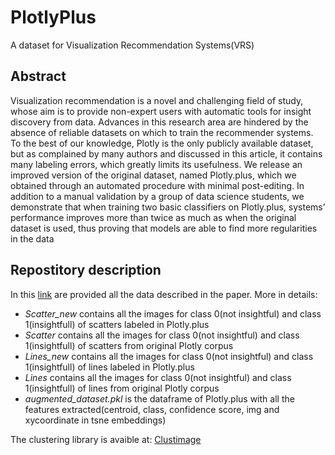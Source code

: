 # PlotlyPlus 

A dataset for Visualization Recommendation Systems(VRS)

## Abstract
Visualization recommendation is a novel and challenging field of study, whose aim is to provide non-expert users with automatic tools for insight discovery from data. Advances in this research area are hindered by the absence of reliable datasets on which to train the recommender systems. To the best of our knowledge, Plotly is the only publicly available dataset, but as complained by many authors and discussed in this article, it contains many labeling errors, which greatly limits its usefulness. We release an improved version of the original dataset, named Plotly.plus, which we obtained through an automated procedure with minimal post-editing. In addition to a manual validation by a group of data science students, we demonstrate that when training two basic classifiers on Plotly.plus, systems’ performance improves more than twice as much as when the original dataset is used, thus proving that models are able to find more regularities in the data


## Repostitory description
In this [link](https://drive.google.com/drive/folders/1Dgk6ql4USoqe_uKAhm8hXwXZbeE_HkkS?usp=sharing) are provided all the data described in the paper. More in details:
- *Scatter_new* contains all the images for class 0(not insightful) and class 1(insightfull) of scatters labeled in Plotly.plus
- *Scatter* contains all the images for class 0(not insightful) and class 1(insightfull) of scatters from original Plotly corpus
- *Lines_new* contains all the images for class 0(not insightful) and class 1(insightfull) of lines labeled in Plotly.plus
- *Lines* contains all the images for class 0(not insightful) and class 1(insightfull) of lines from original Plotly corpus
- *augmented_dataset.pkl* is the dataframe of Plotly.plus with all the features extracted(centroid, class, confidence score, img and xycoordinate in tsne embeddings)

The clustering library is avaible at: [Clustimage](https://erdogant.github.io/clustimage/pages/html/index.html)
